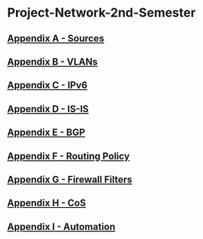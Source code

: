 # Project-Network-2nd-Semester


## [Appendix A - Sources](https://github.com/Helweg/Project-Network-2nd-Semester/blob/master/Appendix%20A/README.md)

## [Appendix B - VLANs](https://github.com/Helweg/Project-Network-2nd-Semester/blob/master/Appendix%20B/README.md)

## [Appendix C - IPv6](https://github.com/Helweg/Project-Network-2nd-Semester/blob/master/Appendix%20C/README.md)

## [Appendix D - IS-IS](https://github.com/Helweg/Project-Network-2nd-Semester/blob/master/Appendix%20D/README.md)

## [Appendix E - BGP](https://github.com/Helweg/Project-Network-2nd-Semester/blob/master/Appendix%20E/README.md)

## [Appendix F - Routing Policy](https://github.com/Helweg/Project-Network-2nd-Semester/blob/master/Appendix%20F/README.md)

## [Appendix G - Firewall Filters](https://github.com/Helweg/Project-Network-2nd-Semester/tree/master/Appendix%20G/README.md)

## [Appendix H - CoS](https://github.com/Helweg/Project-Network-2nd-Semester/blob/master/Appendix%20H/README.md)

## [Appendix I - Automation](https://github.com/lydiavasileva/LLD-to-junos-config-project/blob/master/README.md)

